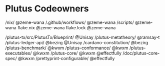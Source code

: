 # Plutus Codeowners

/nix/  @zeme-wana
/.github/workflows/  @zeme-wana
/scripts/  @zeme-wana
flake.nix  @zeme-wana
flake.lock  @zeme-wana

/plutus-tx/src/PlutusTx/Blueprint/  @Unisay
/plutus-metatheory/  @ramsay-t
/plutus-ledger-api/  @bezirg @Unisay
/cardano-constitution/  @bezirg
/plutus-benchmark/  @kwxm
/plutus-conformance/  @kwxm
/plutus-executables/  @kwxm
/plutus-core/  @kwxm @effectfully
/doc/plutus-core-spec/  @kwxm
/prettyprint-configurable/ @effectfully